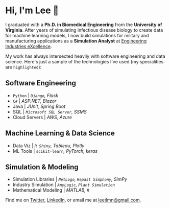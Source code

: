 # Hi, I'm Lee 👋
I graduated with a **Ph.D. in Biomedical Engineering** from the **University of Virginia**. After years of simulating infectious disease biology to create data for machine learning models, I now build simulations for military and manufacturing applications as a **Simulation Analyst** at [Engineering Industries eXcellence](https://www.indx.com/). 

My work has always intersected heavily with software engineering and data science. Here's just a sample of the technologies I've used (my specialities are `highlighted`):

## Software Engineering
* `Python` | *`Django`, Flask*
* `C#` | *ASP.NET, Blazor*
* Java | *JUnit, Spring Boot*
* SQL | *`Microsoft SQL Server`, SSMS*
* Cloud Servers | *AWS, Azure*

## Machine Learning & Data Science
* Data Viz | *`R Shiny`, Tableau, Plotly*
* ML Tools | `scikit-learn`*, PyTorch, keras*

## Simulation & Modeling
* Simulation Libraries | *`NetLogo`, `Repast Simphony`, SimPy*
* Industry Simulation | *`AnyLogic`, `Plant Simulation`*
* Mathematical Modeling | *MATLAB, `R`*

Find me on [Twitter](https://twitter.com/LeeTalman), [LinkedIn](https://www.linkedin.com/in/lee-talman/), or email me at leetlmn@gmail.com.
